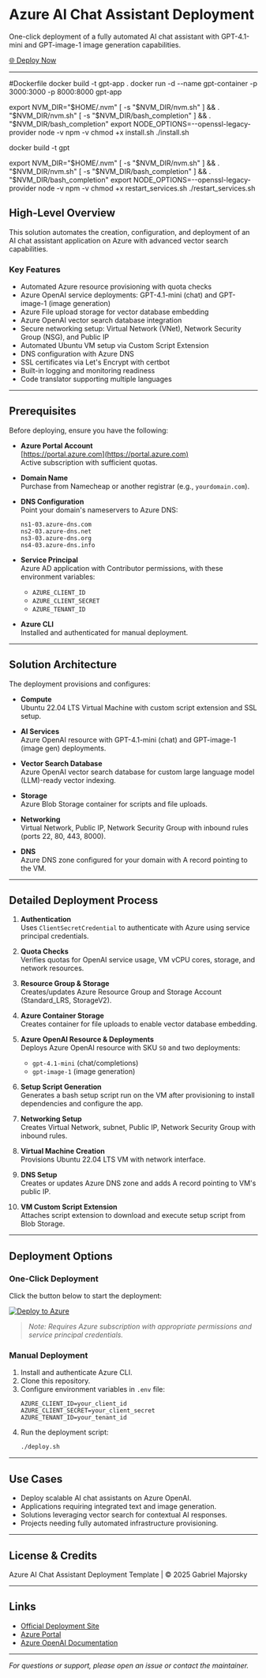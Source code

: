 # Azure AI Chat Assistant Deployment

One-click deployment of a fully automated AI chat assistant with GPT-4.1-mini and GPT-image-1 image generation capabilities.

[🌐 Deploy Now](https://azure-ai-assistant.netlify.app/)

---

#Dockerfile
docker build -t gpt-app .
docker run -d --name gpt-container -p 3000:3000 -p 8000:8000 gpt-app

export NVM_DIR="$HOME/.nvm"
[ -s "$NVM_DIR/nvm.sh" ] && \. "$NVM_DIR/nvm.sh"
[ -s "$NVM_DIR/bash_completion" ] && \. "$NVM_DIR/bash_completion"
export NODE_OPTIONS=--openssl-legacy-provider
node -v
npm -v
chmod +x install.sh
./install.sh

docker build -t gpt

export NVM_DIR="$HOME/.nvm"
[ -s "$NVM_DIR/nvm.sh" ] && \. "$NVM_DIR/nvm.sh"
[ -s "$NVM_DIR/bash_completion" ] && \. "$NVM_DIR/bash_completion"
export NODE_OPTIONS=--openssl-legacy-provider
node -v
npm -v
chmod +x restart_services.sh
./restart_services.sh

## High-Level Overview

This solution automates the creation, configuration, and deployment of an AI chat assistant application on Azure with advanced vector search capabilities.

### Key Features

- Automated Azure resource provisioning with quota checks
- Azure OpenAI service deployments: GPT-4.1-mini (chat) and GPT-image-1 (image generation)
- Azure File upload storage for vector database embedding
- Azure OpenAI vector search database integration
- Secure networking setup: Virtual Network (VNet), Network Security Group (NSG), and Public IP
- Automated Ubuntu VM setup via Custom Script Extension
- DNS configuration with Azure DNS
- SSL certificates via Let's Encrypt with certbot
- Built-in logging and monitoring readiness
- Code translator supporting multiple languages

---

## Prerequisites

Before deploying, ensure you have the following:

- **Azure Portal Account**  
  [https://portal.azure.com](https://portal.azure.com)  
  Active subscription with sufficient quotas.

- **Domain Name**  
  Purchase from Namecheap or another registrar (e.g., `yourdomain.com`).

- **DNS Configuration**  
  Point your domain's nameservers to Azure DNS:

  ```
  ns1-03.azure-dns.com
  ns2-03.azure-dns.net
  ns3-03.azure-dns.org
  ns4-03.azure-dns.info
  ```

- **Service Principal**  
  Azure AD application with Contributor permissions, with these environment variables:

  - `AZURE_CLIENT_ID`
  - `AZURE_CLIENT_SECRET`
  - `AZURE_TENANT_ID`

- **Azure CLI**  
  Installed and authenticated for manual deployment.

---

## Solution Architecture

The deployment provisions and configures:

- **Compute**  
  Ubuntu 22.04 LTS Virtual Machine with custom script extension and SSL setup.

- **AI Services**  
  Azure OpenAI resource with GPT-4.1-mini (chat) and GPT-image-1 (image gen) deployments.

- **Vector Search Database**  
  Azure OpenAI vector search database for custom large language model (LLM)-ready vector indexing.

- **Storage**  
  Azure Blob Storage container for scripts and file uploads.

- **Networking**  
  Virtual Network, Public IP, Network Security Group with inbound rules (ports 22, 80, 443, 8000).

- **DNS**  
  Azure DNS zone configured for your domain with A record pointing to the VM.

---

## Detailed Deployment Process

1. **Authentication**  
   Uses `ClientSecretCredential` to authenticate with Azure using service principal credentials.

2. **Quota Checks**  
   Verifies quotas for OpenAI service usage, VM vCPU cores, storage, and network resources.

3. **Resource Group & Storage**  
   Creates/updates Azure Resource Group and Storage Account (Standard_LRS, StorageV2).

4. **Azure Container Storage**  
   Creates container for file uploads to enable vector database embedding.

5. **Azure OpenAI Resource & Deployments**  
   Deploys Azure OpenAI resource with SKU `S0` and two deployments:

   - `gpt-4.1-mini` (chat/completions)
   - `gpt-image-1` (image generation)

6. **Setup Script Generation**  
   Generates a bash setup script run on the VM after provisioning to install dependencies and configure the app.

7. **Networking Setup**  
   Creates Virtual Network, subnet, Public IP, Network Security Group with inbound rules.

8. **Virtual Machine Creation**  
   Provisions Ubuntu 22.04 LTS VM with network interface.

9. **DNS Setup**  
   Creates or updates Azure DNS zone and adds A record pointing to VM's public IP.

10. **VM Custom Script Extension**  
    Attaches script extension to download and execute setup script from Blob Storage.

---

## Deployment Options

### One-Click Deployment

Click the button below to start the deployment:

[![Deploy to Azure](https://aka.ms/deploytoazurebutton)](https://azure-ai-assistant.netlify.app/)

> _Note: Requires Azure subscription with appropriate permissions and service principal credentials._

### Manual Deployment

1. Install and authenticate Azure CLI.
2. Clone this repository.
3. Configure environment variables in `.env` file:
   ```
   AZURE_CLIENT_ID=your_client_id
   AZURE_CLIENT_SECRET=your_client_secret
   AZURE_TENANT_ID=your_tenant_id
   ```
4. Run the deployment script:
   ```bash
   ./deploy.sh
   ```

---

## Use Cases

- Deploy scalable AI chat assistants on Azure OpenAI.
- Applications requiring integrated text and image generation.
- Solutions leveraging vector search for contextual AI responses.
- Projects needing fully automated infrastructure provisioning.

---

## License & Credits

Azure AI Chat Assistant Deployment Template | © 2025 Gabriel Majorsky

---

## Links

- [Official Deployment Site](https://azure-ai-assistant.netlify.app/)
- [Azure Portal](https://portal.azure.com)
- [Azure OpenAI Documentation](https://learn.microsoft.com/en-us/azure/cognitive-services/openai/)

---

_For questions or support, please open an issue or contact the maintainer._
